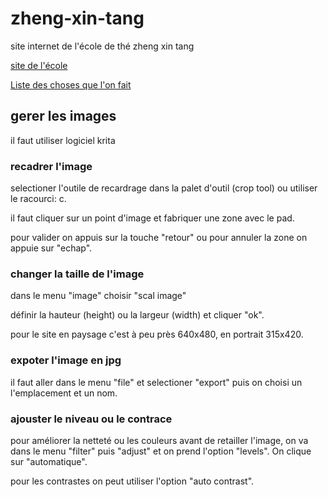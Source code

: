 # zheng-xin-tang

site internet de l'école de thé zheng xin tang

[site de l'école](http://ecoledethe.com)

[Liste des choses que l'on fait](https://github.com/ya-lin-tea/zheng-xin-tang/projects/1?fullscreen=true)


## gerer les images

il faut utiliser logiciel krita 

### recadrer l'image

selectioner l'outile de recardrage dans la palet d'outil (crop tool) ou utiliser le racourci: c.

il faut cliquer sur un point d'image et fabriquer une zone avec le pad.

pour valider on appuis sur la touche "retour" ou pour annuler la zone on appuie sur "echap".

### changer la taille de l'image

dans le menu "image" choisir "scal image" 

définir la hauteur (height) ou la largeur (width) et cliquer "ok".

pour le site en paysage c'est à peu près 640x480, en portrait 315x420.

### expoter l'image en jpg

il faut aller dans le menu "file" et selectioner "export" puis on choisi un l'emplacement et un nom.

### ajouster le niveau ou le contrace

pour améliorer la netteté ou les couleurs avant de retailler l'image, on va dans le menu "filter" puis "adjust" et on prend l'option "levels". On clique sur "automatique".

pour les contrastes on peut utiliser l'option "auto contrast".